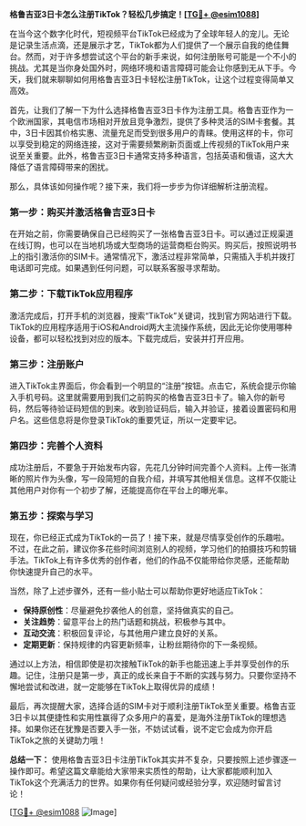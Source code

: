 **格鲁吉亚3日卡怎么注册TikTok？轻松几步搞定！[[TG💪+ @esim1088](https://t.me/s/esim1088)]**

在当今这个数字化时代，短视频平台TikTok已经成为了全球年轻人的宠儿。无论是记录生活点滴，还是展示才艺，TikTok都为人们提供了一个展示自我的绝佳舞台。然而，对于许多想尝试这个平台的新手来说，如何注册账号可能是一个不小的挑战。尤其是当你身处国外时，网络环境和语言障碍可能会让你感到无从下手。今天，我们就来聊聊如何用格鲁吉亚3日卡轻松注册TikTok，让这个过程变得简单又高效。

首先，让我们了解一下为什么选择格鲁吉亚3日卡作为注册工具。格鲁吉亚作为一个欧洲国家，其电信市场相对开放且竞争激烈，提供了多种灵活的SIM卡套餐。其中，3日卡因其价格实惠、流量充足而受到很多用户的青睐。使用这样的卡，你可以享受到稳定的网络连接，这对于需要频繁刷新页面或上传视频的TikTok用户来说至关重要。此外，格鲁吉亚3日卡通常支持多种语言，包括英语和俄语，这大大降低了语言障碍带来的困扰。

那么，具体该如何操作呢？接下来，我们将一步步为你详细解析注册流程。

### 第一步：购买并激活格鲁吉亚3日卡

在开始之前，你需要确保自己已经购买了一张格鲁吉亚3日卡。可以通过正规渠道在线订购，也可以在当地机场或大型商场的运营商柜台购买。购买后，按照说明书上的指引激活你的SIM卡。通常情况下，激活过程非常简单，只需插入手机并拨打电话即可完成。如果遇到任何问题，可以联系客服寻求帮助。

### 第二步：下载TikTok应用程序

激活完成后，打开手机的浏览器，搜索“TikTok”关键词，找到官方网站进行下载。TikTok的应用程序适用于iOS和Android两大主流操作系统，因此无论你使用哪种设备，都可以轻松找到对应的版本。下载完成后，安装并打开应用。

### 第三步：注册账户

进入TikTok主界面后，你会看到一个明显的“注册”按钮。点击它，系统会提示你输入手机号码。这里就需要用到我们之前购买的格鲁吉亚3日卡了。输入你的新号码，然后等待验证码短信的到来。收到验证码后，输入并验证，接着设置密码和用户名。这些信息将是你登录TikTok的重要凭证，所以一定要牢记。

### 第四步：完善个人资料

成功注册后，不要急于开始发布内容，先花几分钟时间完善个人资料。上传一张清晰的照片作为头像，写一段简短的自我介绍，并填写其他相关信息。这样不仅能让其他用户对你有一个初步了解，还能提高你在平台上的曝光率。

### 第五步：探索与学习

现在，你已经正式成为TikTok的一员了！接下来，就是尽情享受创作的乐趣啦。不过，在此之前，建议你多花些时间浏览别人的视频，学习他们的拍摄技巧和剪辑手法。TikTok上有许多优秀的创作者，他们的作品不仅能带给你灵感，还能帮助你快速提升自己的水平。

当然，除了上述步骤外，还有一些小贴士可以帮助你更好地适应TikTok：

- **保持原创性**：尽量避免抄袭他人的创意，坚持做真实的自己。
- **关注趋势**：留意平台上的热门话题和挑战，积极参与其中。
- **互动交流**：积极回复评论，与其他用户建立良好的关系。
- **定期更新**：保持规律的内容更新频率，让粉丝期待你的下一条视频。

通过以上方法，相信即使是初次接触TikTok的新手也能迅速上手并享受创作的乐趣。记住，注册只是第一步，真正的成长来自于不断的实践与努力。只要你坚持不懈地尝试和改进，就一定能够在TikTok上取得优异的成绩！

最后，再次提醒大家，选择合适的SIM卡对于顺利注册TikTok至关重要。格鲁吉亚3日卡以其便捷性和实用性赢得了众多用户的喜爱，是海外注册TikTok的理想选择。如果你还在犹豫是否要入手一张，不妨试试看，说不定它会成为你开启TikTok之旅的关键助力哦！

**总结一下：** 使用格鲁吉亚3日卡注册TikTok其实并不复杂，只要按照上述步骤逐一操作即可。希望这篇文章能给大家带来实质性的帮助，让大家都能顺利加入TikTok这个充满活力的世界。如果你有任何疑问或经验分享，欢迎随时留言讨论！

[[TG💪+ @esim1088](https://t.me/s/esim1088) ![Image](https://i.postimg.cc/4NQfJmqS/Snipaste-2025-05-13-00-14-12.png)]
